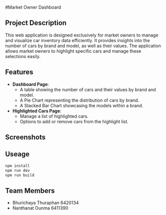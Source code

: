 #Market Owner Dashboard

## Project Description

This web application is designed exclusively for market owners to manage and visualize car inventory data efficiently. 
It provides insights into the number of cars by brand and model, as well as their values. 
The application allows market owners to highlight specific cars and manage these selections easily.

## Features
- **Dashboard Page**: 
  - A table showing the number of cars and their values by brand and model.
  - A Pie Chart representing the distribution of cars by brand.
  - A Stacked Bar Chart showcasing the models within a brand.
- **Highlighted Cars Page**:
  - Manage a list of highlighted cars.
  - Options to add or remove cars from the highlight list.

## Screenshots

## Useage
```Bash
npm install
npm run dev
npm run build
```

## Team Members
- Bhurichaya Thuraphan 6420134
- Nanthanat Ounma 6411390


